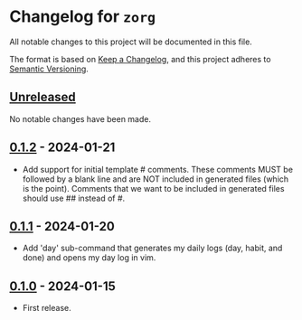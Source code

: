 # Changelog for `zorg`

All notable changes to this project will be documented in this file.

The format is based on [Keep a Changelog], and this project adheres to
[Semantic Versioning].

[Keep a Changelog]: https://keepachangelog.com/en/1.0.0/
[Semantic Versioning]: https://semver.org/


## [Unreleased](https://github.com/bbugyi200/zorg/compare/0.1.2...HEAD)

No notable changes have been made.

## [0.1.2](https://github.com/bbugyi200/zorg/compare/0.1.1...0.1.2) - 2024-01-21

* Add support for initial template # comments. These comments MUST be followed
  by a blank line and are NOT included in generated files (which is the point).
  Comments that we want to be included in generated files should use ## instead
  of #.

## [0.1.1](https://github.com/bbugyi200/zorg/compare/0.1.0...0.1.1) - 2024-01-20

* Add 'day' sub-command that generates my daily logs (day, habit, and done) and
  opens my day log in vim.

## [0.1.0](https://github.com/bbugyi200/zorg/releases/tag/0.1.0) - 2024-01-15

* First release.
